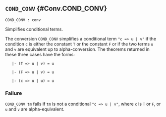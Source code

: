 ## `COND_CONV` {#Conv.COND_CONV}


```
COND_CONV : conv
```



Simplifies conditional terms.


The conversion `COND_CONV` simplifies a conditional term `"c => u | v"` if
the condition `c` is either the constant `T` or the constant `F` or
if the two terms `u` and `v` are equivalent up to alpha-conversion.
The theorems returned in these three cases have the forms:
    
       |- (T => u | v) = u
    
       |- (F => u | v) = u
    
       |- (c => u | u) = u
    



### Failure

`COND_CONV tm` fails if `tm` is not a conditional `"c => u | v"`, where
`c` is `T` or `F`, or `u` and `v` are alpha-equivalent.
